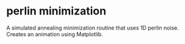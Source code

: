 # perlin minimization

A simulated annealing minimization routine that uses 1D perlin noise. Creates an animation using Matplotlib. 
